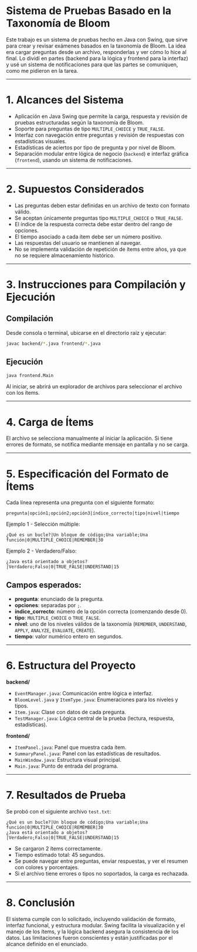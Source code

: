 # Sistema de Pruebas Basado en la Taxonomía de Bloom

Este trabajo es un sistema de pruebas hecho en Java con Swing, que sirve para crear y revisar exámenes basados en la taxonomía de Bloom. La idea era cargar preguntas desde un archivo, responderlas y ver cómo lo hice al final. Lo dividí en partes (backend para la lógica y frontend para la interfaz) y usé un sistema de notificaciones para que las partes se comuniquen, como me pidieron en la tarea.

---

# 1. Alcances del Sistema

- Aplicación en Java Swing que permite la carga, respuesta y revisión de pruebas estructuradas según la taxonomía de Bloom.
- Soporte para preguntas de tipo `MULTIPLE_CHOICE` y `TRUE_FALSE`.
- Interfaz con navegación entre preguntas y revisión de respuestas con estadísticas visuales.
- Estadísticas de aciertos por tipo de pregunta y por nivel de Bloom.
- Separación modular entre lógica de negocio (`backend`) e interfaz gráfica (`frontend`), usando un sistema de notificaciones.

---

# 2. Supuestos Considerados

- Las preguntas deben estar definidas en un archivo de texto con formato válido.
- Se aceptan únicamente preguntas tipo `MULTIPLE_CHOICE` o `TRUE_FALSE`.
- El índice de la respuesta correcta debe estar dentro del rango de opciones.
- El tiempo asociado a cada ítem debe ser un número positivo.
- Las respuestas del usuario se mantienen al navegar.
- No se implementa validación de repetición de ítems entre años, ya que no se requiere almacenamiento histórico.

---

# 3. Instrucciones para Compilación y Ejecución

## Compilación

Desde consola o terminal, ubicarse en el directorio raíz y ejecutar:

```bash
javac backend/*.java frontend/*.java
```

## Ejecución

```bash
java frontend.Main
```

Al iniciar, se abrirá un explorador de archivos para seleccionar el archivo con los ítems.

---

# 4. Carga de Ítems

El archivo se selecciona manualmente al iniciar la aplicación. Si tiene errores de formato, se notifica mediante mensaje en pantalla y no se carga.

---

# 5. Especificación del Formato de Ítems

Cada línea representa una pregunta con el siguiente formato:

```
pregunta|opción1;opción2;opción3|índice_correcto|tipo|nivel|tiempo
```

Ejemplo 1 - Selección múltiple:
```
¿Qué es un bucle?|Un bloque de código;Una variable;Una función|0|MULTIPLE_CHOICE|REMEMBER|30
```

Ejemplo 2 - Verdadero/Falso:
```
¿Java está orientado a objetos?|Verdadero;Falso|0|TRUE_FALSE|UNDERSTAND|15
```

## Campos esperados:

- **pregunta**: enunciado de la pregunta.
- **opciones**: separadas por `;`.
- **índice_correcto**: número de la opción correcta (comenzando desde 0).
- **tipo**: `MULTIPLE_CHOICE` o `TRUE_FALSE`.
- **nivel**: uno de los niveles válidos de la taxonomía (`REMEMBER`, `UNDERSTAND`, `APPLY`, `ANALYZE`, `EVALUATE`, `CREATE`).
- **tiempo**: valor numérico entero en segundos.

---

# 6. Estructura del Proyecto

**backend/**  
- `EventManager.java`: Comunicación entre lógica e interfaz.  
- `BloomLevel.java` y `ItemType.java`: Enumeraciones para los niveles y tipos.  
- `Item.java`: Clase con datos de cada pregunta.  
- `TestManager.java`: Lógica central de la prueba (lectura, respuesta, estadísticas).  

**frontend/**  
- `ItemPanel.java`: Panel que muestra cada ítem.  
- `SummaryPanel.java`: Panel con las estadísticas de resultados.  
- `MainWindow.java`: Estructura visual principal.  
- `Main.java`: Punto de entrada del programa.  

---

# 7. Resultados de Prueba

Se probó con el siguiente archivo `test.txt`:

```
¿Qué es un bucle?|Un bloque de código;Una variable;Una función|0|MULTIPLE_CHOICE|REMEMBER|30
¿Java está orientado a objetos?|Verdadero;Falso|0|TRUE_FALSE|UNDERSTAND|15
```

- Se cargaron 2 ítems correctamente.
- Tiempo estimado total: 45 segundos.
- Se puede navegar entre preguntas, enviar respuestas, y ver el resumen con colores y porcentajes.
- Si el archivo tiene errores o tipos no soportados, la carga es rechazada.

---

# 8. Conclusión

El sistema cumple con lo solicitado, incluyendo validación de formato, interfaz funcional, y estructura modular. Swing facilita la visualización y el manejo de los ítems, y la lógica backend asegura la consistencia de los datos. Las limitaciones fueron conscientes y están justificadas por el alcance definido en el enunciado.

